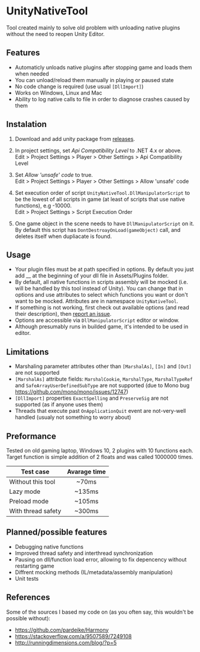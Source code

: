 # UnityNativeTool
Tool created mainly to solve old problem with unloading native plugins without the need to reopen Unity Editor.

## Features
- Automaticly unloads native plugins after stopping game and loads them when needed
- You can unload/reload them manually in playing or paused state
- No code change is required (use usual `[DllImport]`)
- Works on Windows, Linux and Mac
- Ability to log native calls to file in order to diagnose crashes caused by them

## Instalation
1. Download and add unity package from [releases](https://github.com/MCpiroman/UnityNativeTool/releases).

2. In project settings, set _Api Compatibility Level_ to .NET 4.x or above.  
   Edit > Project Settings > Player > Other Settings > Api Compatibility Level
   
3. Set _Allow 'unsafe' code_ to true.  
   Edit > Project Settings > Player > Other Settings > Allow 'unsafe' code

4. Set execution order of script `UnityNativeTool.DllManipulatorScript` to be the lowest of all scripts in game (at least of scripts that use native functions), e.g -10000.  
   Edit > Project Settings > Script Execution Order

5. One game object in the scene needs to have `DllManipulatorScript` on it. By default this script has `DontDestroayOnLoad(gameObject)` call, and deletes itself when dupliacate is found. 

## Usage
- Your plugin files must be at path specified in options. By default you just add __ at the beginning of your dll file in Assets/Plugins folder.
- By default, all native functions in scripts assembly will be mocked (i.e. will be handled by this tool instead of Unity). You can change that in options and use attributes to select which functions you want or don't want to be mocked. Attributes are in namespace `UnityNativeTool`.
- If something is not working, first check out available options (and read their description), then [report an issue](https://github.com/mcpiroman/UnityNativeTool/issues).
- Options are accessible via `DllManipulatorScript` editor or window.
- Although presumably runs in builded game, it's intended to be used in editor.

## Limitations
- Marshaling parameter attributes other than `[MarshalAs]`, `[In]` and `[Out]` are not supported
- `[MarshalAs]` attribute fields: `MarshalCookie`, `MarshalType`, `MarshalTypeRef` and `SafeArrayUserDefinedSubType` are not supported (due to Mono bug https://github.com/mono/mono/issues/12747)
- `[DllImport]` properties `ExactSpelling` and `PreserveSig` are not supported (as if anyone uses them)
- Threads that execute past `OnApplicationQuit` event are not-very-well handled (usualy not something to worry about)

## Preformance
Tested on old gaming laptop, Windows 10, 2 plugins with 10 functions each. Target function is simple addition of 2 floats and was called 1000000 times.

| Test case | Avarage time |
| --- |:---:|
| Without this tool | ~70ms |
| Lazy mode | ~135ms |
| Preload mode | ~105ms |
| With thread safety | ~300ms |

## Planned/possible features
- Debugging native functions
- Improved thread safety and interthread synchronization
- Pausing on dll/function load error, allowing to fix depencency without restarting game
- Diffrent mocking methods (IL/metadata/assembly manipulation)
- Unit tests

## References
Some of the sources I based my code on (as you often say, this wouldn't be possible without):
- https://github.com/pardeike/Harmony
- https://stackoverflow.com/a/9507589/7249108
- http://runningdimensions.com/blog/?p=5
